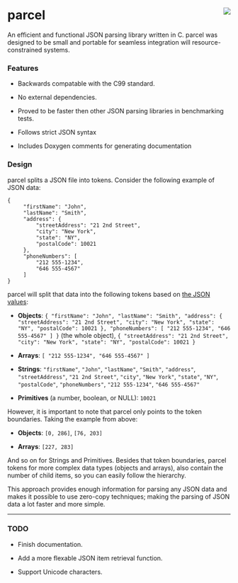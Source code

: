 # parcel [<img align="right"  src="https://travis-ci.org/syb0rg/parcel.svg?branch=master"/>](https://travis-ci.org/syb0rg/parcel)

An efficient and functional JSON parsing library written in C.  parcel was designed to be small and portable for seamless integration will resource-constrained systems.

### Features

 - Backwards compatable with the C99 standard.
 
 - No external dependencies.
 
 - Proved to be faster then other JSON parsing libraries in benchmarking tests.
 
 - Follows strict JSON syntax
 
 - Includes Doxygen comments for generating documentation

### Design

parcel splits a JSON file into tokens.  Consider the following example of JSON data:

	{
	     "firstName": "John",
	     "lastName": "Smith",
	     "address": {
	         "streetAddress": "21 2nd Street",
	         "city": "New York",
	         "state": "NY",
	         "postalCode": 10021
	     },
	     "phoneNumbers": [
	         "212 555-1234",
	         "646 555-4567"
	     ]
	}
	 
 parcel will split that data into the following tokens based on [the JSON values](http://www.w3schools.com/json/json_syntax.asp):
 
 - **Objects**: `{
	     "firstName": "John",
	     "lastName": "Smith",
	     "address": {
	         "streetAddress": "21 2nd Street",
	         "city": "New York",
	         "state": "NY",
	         "postalCode": 10021
	     },
	     "phoneNumbers": [
	         "212 555-1234",
	         "646 555-4567"
	     ]
	 }` (the whole object), `{
	         "streetAddress": "21 2nd Street",
	         "city": "New York",
	         "state": "NY",
	         "postalCode": 10021
	     }`

 - **Arrays**: `[
	         "212 555-1234",
	         "646 555-4567"
	     ]`

 - **Strings**: `"firstName"`, `"John"`, `"lastName"`, `"Smith"`, `"address"`, `"streetAddress"`, `"21 2nd Street"`, `"city"`, `"New York"`, `"state"`, `"NY"`, `"postalCode"`, `"phoneNumbers"`, `"212 555-1234"`, `"646 555-4567"`
 
 - **Primitives** (a number, boolean, or NULL): `10021`
 
However, it is important to note that parcel only points to the token boundaries.  Taking the example from above:
 
 - **Objects**: `[0, 286]`, `[76, 203]`
 
 - **Arrays**: `[227, 283]`
 
And so on for Strings and Primitives.  Besides that token boundaries, parcel tokens for more complex data types (objects and arrays), also contain the number of child items, so you can easily follow the hierarchy.
 
This approach provides enough information for parsing any JSON data and makes it possible to use zero-copy techniques; making the parsing of JSON data a lot faster and more simple.
 
 ---
 
### TODO
 
 - Finish documentation.
 
 - Add a more flexable JSON item retrieval function.
 
 - Support Unicode characters.